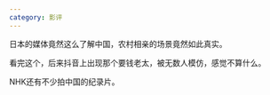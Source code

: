 ```yaml
---
category: 影评
---
```


日本的媒体竟然这么了解中国，农村相亲的场景竟然如此真实。

看完这个，后来抖音上出现那个要钱老太，被无数人模仿，感觉不算什么。

NHK还有不少拍中国的纪录片。

